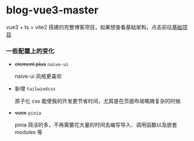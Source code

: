 # blog-vue3-master

vue3 + ts + vite2 搭建的完整博客项目，如果想查看基础架构，点击前往[基础项目](https://github.com/cqdcyonghao/blog-vue3/tree/basic)

### 一些配置上的变化

- ~~element plus~~ `naive-ui`

  naive-ui 风格更喜欢

- 新增 `tailwindcss`

  原子化 css 能使我的开发更节省时间，尤其是在页面布局略微复杂的时候

- ~~vuex~~ `pinia`

  pinia 简洁的多，不再需要花大量的时间去编写导入、调用函数以及嵌套 modules 等
